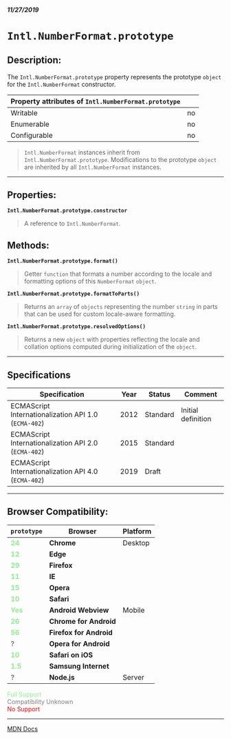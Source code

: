##### 11/27/2019
# `Intl.NumberFormat.prototype`
## Description:
The `Intl.NumberFormat.prototype` property represents the prototype `object` for the `Intl.NumberFormat` constructor.

| Property attributes of `Intl.NumberFormat.prototype` ||
|---|---|
| Writable | no |
| Enumerable | no |
| Configurable | no |

  > `Intl.NumberFormat` instances inherit from `Intl.NumberFormat.prototype`.  Modifications to the prototype `object` are inherited by all `Intl.NumberFormat` instances.

---

## Properties:
**`Intl.NumberFormat.prototype.constructor`**
  > A reference to `Intl.NumberFormat`.

## Methods: 
**`Intl.NumberFormat.prototype.format()`**
  > Getter `function` that formats a number according to the locale and formatting options of this `NumberFormat` `object`.

**`Intl.NumberFormat.prototype.formatToParts()`**
  > Returns an `array` of `objects` representing the number `string` in parts that can be used for custom locale-aware formatting.

**`Intl.NumberFormat.prototype.resolvedOptions()`**
  > Returns a new `object` with properties reflecting the locale and collation options computed during initialization of the `object`.

---

## Specifications
| Specification | Year | Status | Comment |
|---|---|---|---|
| ECMAScript Internationalization API 1.0 (`ECMA-402`) | 2012 | Standard | Initial definition |
| ECMAScript Internationalization API 2.0 (`ECMA-402`) | 2015 | Standard |  |
| ECMAScript Internationalization API 4.0 (`ECMA-402`) | 2019 | Draft |  |

---

## Browser Compatibility:
| `prototype` | Browser | Platform |
|---|---|---|
| <span style="color: lightgreen">**24**</span> | **Chrome** | Desktop | 
| <span style="color: lightgreen">**12**</span> | **Edge** || 
| <span style="color: lightgreen">**29**</span> | **Firefox** || 
| <span style="color: lightgreen">**11**</span> | **IE** || 
| <span style="color: lightgreen">**15**</span> | **Opera** || 
| <span style="color: lightgreen">**10**</span> | **Safari** || 
| <span style="color: lightgreen">**Yes**</span> | **Android Webview** | Mobile | 
| <span style="color: lightgreen">**26**</span> | **Chrome for Android** || 
| <span style="color: lightgreen">**56**</span> | **Firefox for Android** || 
| <span style="color: grey">**?**</span> | **Opera for Android** || 
| <span style="color: lightgreen">**10**</span> | **Safari on iOS** || 
| <span style="color: lightgreen">**1.5**</span> | **Samsung Internet** || 
| <span style="color: grey">**?**</span> | **Node.js** | Server | 

<span style="color: lightgreen">Full Support</span>  
<span style="color: grey">Compatibility Unknown</span>  
<span style="color: red">No Support</span>

---

[MDN Docs](https://developer.mozilla.org/en-US/docs/Web/JavaScript/Reference/Global_Objects/NumberFormat/prototype)